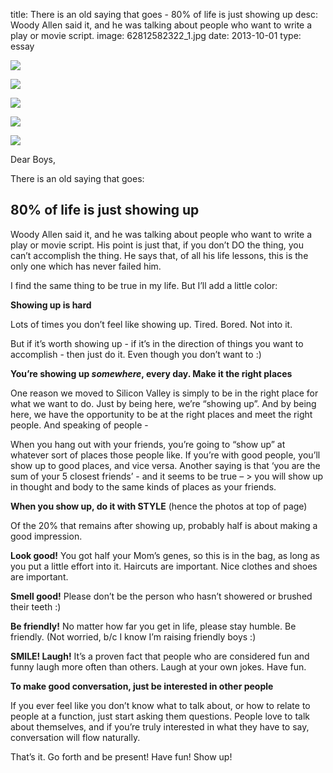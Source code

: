 title: There is an old saying that goes - 80% of life is just showing up
desc: Woody Allen said it, and he was talking about people who want to write a play or movie script.
image: 62812582322_1.jpg
date: 2013-10-01
type: essay

<p>
<img src="/static/media/62812582322_1.jpg"/>
</p>
<p>
<img src="/static/media/62812582322_2.jpg"/>
</p>
<p>
<img src="/static/media/62812582322_3.jpg"/>
</p>
<p>
<img src="/static/media/62812582322_4.jpg"/>
</p>
<p>
<img src="/static/media/62812582322_5.jpg"/>
</p>
<p>Dear Boys,</p>
<p>There is an old saying that goes:</p>
<h2>80% of life is just showing up</h2>
<p>Woody Allen said it, and he was talking about people who want to write a play or movie script. His point is just that, if you don’t DO the thing, you can’t accomplish the thing. He says that, of all his life lessons, this is the only one which has never failed him.</p>
<p>I find the same thing to be true in my life. But I’ll add a little color:</p>
<p><strong>Showing up is hard</strong></p>
<p>Lots of times you don’t feel like showing up. Tired. Bored. Not into it.</p>
<p>But if it’s worth showing up - if it’s in the direction of things you want to accomplish - then just do it. Even though you don’t want to :)</p>
<p><strong>You’re showing up <em>somewhere</em>, every day. Make it the right places</strong></p>
<p>One reason we moved to Silicon Valley is simply to be in the right place for what we want to do. Just by being here, we’re “showing up”. And by being here, we have the opportunity to be at the right places and meet the right people. And speaking of people -</p>
<p>When you hang out with your friends, you’re going to “show up” at whatever sort of places those people like. If you’re with good people, you’ll show up to good places, and vice versa. Another saying is that ‘you are the sum of your 5 closest friends’ - and it seems to be true – > you will show up in thought and body to the same kinds of places as your friends.</p>
<p><strong>When you show up, do it with STYLE</strong>
(hence the photos at top of page)</p>
<p>Of the 20% that remains after showing up, probably half is about making a good impression.</p>
<p><strong>Look good!</strong> You got half your Mom’s genes, so this is in the bag, as long as you put a little effort into it. Haircuts are important. Nice clothes and shoes are important.</p>
<p><strong>Smell good!</strong> Please don’t be the person who hasn’t showered or brushed their teeth :)</p>
<p><strong>Be friendly!</strong> No matter how far you get in life, please stay humble. Be friendly. (Not worried, b/c I know I’m raising friendly boys :)</p>
<p><strong>SMILE! Laugh!</strong> It’s a proven fact that people who are considered fun and funny laugh more often than others. Laugh at your own jokes. Have fun.</p>
<p><strong>To make good conversation, just be interested in other people</strong></p>
<p>If you ever feel like you don’t know what to talk about, or how to relate to people at a function, just start asking them questions. People love to talk about themselves, and if you’re truly interested in what they have to say, conversation will flow naturally.</p>
<p>That’s it. Go forth and be present! Have fun! Show up!</p> 

